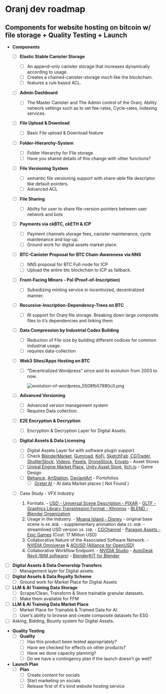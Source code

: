 # Oranj dev roadmap

##  Components for website hosting on bitcoin w/ file storage + Quality Testing + Launch 

- **Components**
    - [ ]  **Elastic Stable Canister Storage**
         - [ ]  An append-only canister storage that increases dynamically according to usage.
         - [ ]  Creates a chained-canister-storage much like the blockchain.
         - [ ]  features a rule based ACL.
     
    - [ ]  **Admin Dashboard**
         - [ ]  The Master Canister and The Admin control of the Oranj. Ability network settings such as to set fee-rates, Cycle-rates, Indexing services.
     
    - [ ]  **File Upload & Download**
         - [ ]  Basic File upload & Download feature
     
    - [ ]  **Folder-Hierarchy-System**
         - [ ]  Folder Hierarchy for File storage
         - [ ]  Have you shared details of this change with other functions?
     
    - [ ]  **File Versioning System**
         - [ ]  semantic file versioning support with share-able file descriptor like default pointers.
         - [ ]  Advanced ACL
         
    - [ ]  **File Sharing**
         - [ ]  Ability for user to share file-version-pointers between user network and bots
     
    - [ ]  **Payments via ckBTC, ckETH & ICP**
         - [ ]  Payment channels storage fees, canister maintenance, cycle maintenance and top-up.
         - [ ]  Ground work for digital assets market place.
     
    - [ ]  **BTC-Canister Proposal for BTC Chain-Awareness via NNS**
         - [ ]  NNS proposal for BTC Full-node for ICP
         - [ ]  Upload the entire btc blockchain to ICP as fallback.
     
    - [ ]  **Front-Facing Miners - PoI (Proof-of-Inscription)**
         - [ ]  Subsidizing minting service in incentivized, decentralized manner.
         
    - [ ]  **Recursive-Inscription-Dependency-Trees on BTC**
         - [ ]  RI support for Oranj file storage. Breaking down large composite files to it’s dependencies and linking them
     
    - [ ]  **Data Compression by Industrial Codex Building**
         - [ ]  Reduction of File size by building different codices for common industrial usage.
         - [ ]  requires data-collection
     
    - [ ]  **Web3 Sites/Apps Hosting on BTC**
         - [ ]  “Decentralized Wordpress” since and its evolution from 2003 to now.
             
             ![evolution-of-wordpress_5508fb57880c0.png](https://prod-files-secure.s3.us-west-2.amazonaws.com/737cea18-8036-4c06-b30b-218673b3d267/0937aa40-4d46-43d4-99a0-85210d0bdd44/evolution-of-wordpress_5508fb57880c0.png)
             
     
    - [ ]  **Advanced Versioning**
         - [ ]  Advanced version management system
         - [ ]  Requires Data collection.
         
    - [ ]  **E2E Encryption & Decryption**
        - [ ]  Encryption & Decryption Layer for Digital Assets.

    - [ ]  **Digital Assets & Data Licensing**
        - [ ]  Digital Assets Layer for with software plugin support.
        - [ ]  Check [BlenderMarket](https://blendermarket.com/), [Gumroad](https://discover.gumroad.com/), [KoFi](https://ko-fi.com/explore), [SketchFab](https://sketchfab.com/3d-models/popular) ,[CGTrader](https://www.cgtrader.com/), [ShutterStock](https://www.shutterstock.com/creative-flow), [Videvo](https://www.videvo.net/), [Pexels](https://www.pexels.com/search/videos/drone%20footage/), [DroneStock](https://dronestock.com/), [Envato](https://elements.envato.com/) - Asset Stores
        - [ ]  [Unreal Engine Market Place](https://www.unrealengine.com/marketplace/en-US/store), [Unity Asset Store](https://assetstore.unity.com/), [Itch.io](https://itch.io/) - Game Design
        - [ ]  [Behance,](https://www.behance.net/) [ArtStation](https://www.artstation.com/), [DeviantArt](https://www.deviantart.com/) - Portofolios
             - [ ]  [Gretel AI](https://gretel.ai/) - AI data Market places ( Not Found )
    - [ ] Case Study - VFX Industry
            
       1. Formats.
                 - [USD - Universal Scene Description - PIXAR](https://openusd.org/release/index.html)
                 - [GLTF - Graphics Library Transmission Format - Khronos](https://www.khronos.org/gltf/)
                 - [BLEND - Blender Organization](http://blender.org)
        2. Usage in the Industry.
                 - [Moana Island - Disney](https://datasets.disneyanimation.com/moanaislandscene/README-USD.pdf)
                     - original base scene is `44.8GB`.
                     - supplementary animation data `23.6GB`.
                     - streamlined USD version `14.1GB`.
                         - [CGChannel](https://www.cgchannel.com/2022/02/download-disneys-usd-version-of-moanas-motunui-island)
                 - [Paragon Assets - Epic Games](https://www.unrealengine.com/en-US/paragon) (Cost: 17 Million USD)
         3. Collaborative Nature of the Associated Software Network.
                 - [NVIDIA Omniverse](https://www.nvidia.com/en-us/omniverse/) & [AOUSD (Alliance for OpenUSD)](https://www.nvidia.com/en-us/omniverse/usd/)
         4. Collaborative Workflow Endpoint.
                 - [NVIDIA Studio](https://www.nvidia.com/en-us/studio/)
                 - [AutoDesk Revit (BIM software)](https://www.autodesk.com/autodesk-university/class/Omniverse-Collaboration-Visualization-using-USD-2022#presentation)
                 - [BlenderKIT for Blender](https://www.blenderkit.com/get-blenderkit/)
         
- [ ]  **Digital Assets & Data Ownership Transfers**
    - [ ]  Management layer for Digital assets.
         
- [ ]  **Digital Assets & Data Royalty Scheme**
    - [ ]  Ground work for Market Place for Digital Assets
     
- [ ]  **LLM & AI Training Data Storage**
    - [ ]  Scrape/Clean, Transform & Store trainable granular datasets.
    - [ ]  Make them available for FFM
     
- [ ]  **LLM & AI Training Data Market Place**
    - [ ]  Market Place for Trainable & Trained Data for AI.
    - [ ]  User’s ability to browse and create composite datasets for ESG

- [ ]  Asking, Bidding, Bounty system for Digital Assets.

- **Quality Testing**
    - [ ]  **Quality**
        - [ ]  Has this product been tested appropriately?
        - [ ]  Have we checked for effects on other products?
        - [ ]  Have we done capacity planning?
        - [ ]  Do we have a contingency plan if the launch doesn’t go well?
- **Launch Plan**
    - [ ]  **Plan**
        - [ ]  Create content for socials
        - [ ]  Start marketing on socials
        - [ ]  Release first of it's kind website hosting service
